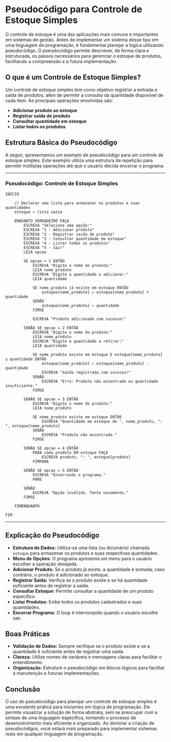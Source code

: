 # Pseudocódigo para Controle de Estoque Simples

O controle de estoque é uma das aplicações mais comuns e importantes em sistemas de gestão. Antes de implementar um sistema desse tipo em uma linguagem de programação, é fundamental planejar a lógica utilizando pseudocódigo. O pseudocódigo permite descrever, de forma clara e estruturada, os passos necessários para gerenciar o estoque de produtos, facilitando a compreensão e a futura implementação.

## O que é um Controle de Estoque Simples?

Um controle de estoque simples tem como objetivo registrar a entrada e saída de produtos, além de permitir a consulta da quantidade disponível de cada item. As principais operações envolvidas são:

- **Adicionar produto ao estoque**
- **Registrar saída de produto**
- **Consultar quantidade em estoque**
- **Listar todos os produtos**

## Estrutura Básica do Pseudocódigo

A seguir, apresentamos um exemplo de pseudocódigo para um controle de estoque simples. Este exemplo utiliza uma estrutura de repetição para permitir múltiplas operações até que o usuário decida encerrar o programa.

---

### Pseudocódigo: Controle de Estoque Simples

```plaintext
INÍCIO

    // Declarar uma lista para armazenar os produtos e suas quantidades
    estoque ← lista vazia

    ENQUANTO VERDADEIRO FAÇA
        ESCREVA "Selecione uma opção:"
        ESCREVA "1 - Adicionar produto"
        ESCREVA "2 - Registrar saída de produto"
        ESCREVA "3 - Consultar quantidade em estoque"
        ESCREVA "4 - Listar todos os produtos"
        ESCREVA "5 - Sair"
        LEIA opcao

        SE opcao = 1 ENTÃO
            ESCREVA "Digite o nome do produto:"
            LEIA nome_produto
            ESCREVA "Digite a quantidade a adicionar:"
            LEIA quantidade

            SE nome_produto já existe em estoque ENTÃO
                estoque[nome_produto] ← estoque[nome_produto] + quantidade
            SENÃO
                estoque[nome_produto] ← quantidade
            FIMSE

            ESCREVA "Produto adicionado com sucesso!"

        SENÃO SE opcao = 2 ENTÃO
            ESCREVA "Digite o nome do produto:"
            LEIA nome_produto
            ESCREVA "Digite a quantidade a retirar:"
            LEIA quantidade

            SE nome_produto existe em estoque E estoque[nome_produto] ≥ quantidade ENTÃO
                estoque[nome_produto] ← estoque[nome_produto] - quantidade
                ESCREVA "Saída registrada com sucesso!"
            SENÃO
                ESCREVA "Erro: Produto não encontrado ou quantidade insuficiente."
            FIMSE

        SENÃO SE opcao = 3 ENTÃO
            ESCREVA "Digite o nome do produto:"
            LEIA nome_produto

            SE nome_produto existe em estoque ENTÃO
                ESCREVA "Quantidade em estoque de ", nome_produto, ": ", estoque[nome_produto]
            SENÃO
                ESCREVA "Produto não encontrado."
            FIMSE

        SENÃO SE opcao = 4 ENTÃO
            PARA cada produto EM estoque FAÇA
                ESCREVA produto, ": ", estoque[produto]
            FIMPARA

        SENÃO SE opcao = 5 ENTÃO
            ESCREVA "Encerrando o programa."
            PARE

        SENÃO
            ESCREVA "Opção inválida. Tente novamente."
        FIMSE

    FIMENQUANTO

FIM
```

---

## Explicação do Pseudocódigo

- **Estrutura de Dados:** Utiliza-se uma lista (ou dicionário) chamada `estoque` para armazenar os produtos e suas respectivas quantidades.
- **Menu de Opções:** O programa apresenta um menu para o usuário escolher a operação desejada.
- **Adicionar Produto:** Se o produto já existe, a quantidade é somada; caso contrário, o produto é adicionado ao estoque.
- **Registrar Saída:** Verifica se o produto existe e se há quantidade suficiente antes de registrar a saída.
- **Consultar Estoque:** Permite consultar a quantidade de um produto específico.
- **Listar Produtos:** Exibe todos os produtos cadastrados e suas quantidades.
- **Encerrar Programa:** O loop é interrompido quando o usuário escolhe sair.

## Boas Práticas

- **Validação de Dados:** Sempre verifique se o produto existe e se a quantidade é suficiente antes de registrar uma saída.
- **Clareza:** Utilize nomes de variáveis e mensagens claras para facilitar o entendimento.
- **Organização:** Estruture o pseudocódigo em blocos lógicos para facilitar a manutenção e futuras implementações.

## Conclusão

O uso do pseudocódigo para planejar um controle de estoque simples é uma excelente prática para iniciantes em lógica de programação. Ele permite visualizar a solução de forma abstrata, sem se preocupar com a sintaxe de uma linguagem específica, tornando o processo de desenvolvimento mais eficiente e organizado. Ao dominar a criação de pseudocódigos, você estará mais preparado para implementar sistemas reais em qualquer linguagem de programação.